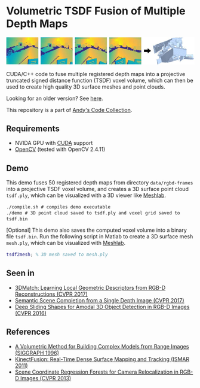 # Volumetric TSDF Fusion of Multiple Depth Maps

![Teaser](teaser.jpg?raw=true)

CUDA/C++ code to fuse multiple registered depth maps into a projective truncated signed distance function (TSDF) voxel volume, which can then be used to create high quality 3D surface meshes and point clouds.

Looking for an older version? See [here](old-version).

This repository is a part of [Andy's Code Collection](http://www.cs.princeton.edu/~andyz/code).

## Requirements
 * NVIDA GPU with [CUDA](https://developer.nvidia.com/cuda-downloads) support
 * [OpenCV](http://opencv.org/) (tested with OpenCV 2.4.11)

## Demo
This demo fuses 50 registered depth maps from directory `data/rgbd-frames` into a projective TSDF voxel volume, and creates a 3D surface point cloud `tsdf.ply`, which can be visualized with a 3D viewer like [Meshlab](http://www.meshlab.net/).

```shell
./compile.sh # compiles demo executable
./demo # 3D point cloud saved to tsdf.ply and voxel grid saved to tsdf.bin
```

[Optional] This demo also saves the computed voxel volume into a binary file `tsdf.bin`. Run the following script in Matlab to create a 3D surface mesh `mesh.ply`, which can be visualized with [Meshlab](http://www.meshlab.net/).

```matlab
tsdf2mesh; % 3D mesh saved to mesh.ply
```

## Seen in
 * [3DMatch: Learning Local Geometric Descriptors from RGB-D Reconstructions (CVPR 2017)](http://3dmatch.cs.princeton.edu/)
 * [Semantic Scene Completion from a Single Depth Image (CVPR 2017)](http://sscnet.cs.princeton.edu/)
 * [Deep Sliding Shapes for Amodal 3D Object Detection in RGB-D Images (CVPR 2016)](http://dss.cs.princeton.edu/)

## References
 * [A Volumetric Method for Building Complex Models from Range Images (SIGGRAPH 1996)](https://graphics.stanford.edu/papers/volrange/volrange.pdf)
 * [KinectFusion: Real-Time Dense Surface Mapping and Tracking (ISMAR 2011)](https://www.microsoft.com/en-us/research/wp-content/uploads/2016/02/ismar2011.pdf)
 * [Scene Coordinate Regression Forests for Camera Relocalization in RGB-D Images (CVPR 2013)](https://www.microsoft.com/en-us/research/wp-content/uploads/2016/02/RelocForests.pdf)
